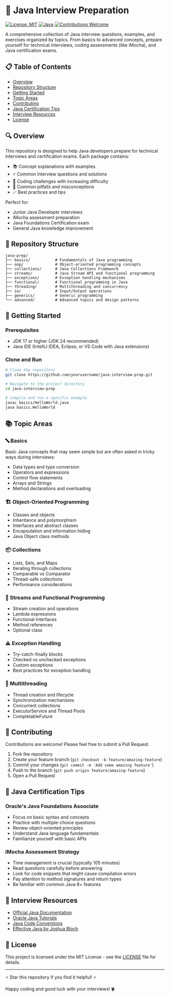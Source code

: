# 🚀 Java Interview Preparation

[![License: MIT](https://img.shields.io/badge/License-MIT-yellow.svg)](https://opensource.org/licenses/MIT)
[![Java](https://img.shields.io/badge/Java-24-orange.svg)](https://www.oracle.com/java/technologies/downloads/)
[![Contributions Welcome](https://img.shields.io/badge/contributions-welcome-brightgreen.svg)](CONTRIBUTING.md)

A comprehensive collection of Java interview questions, examples, and exercises organized by topics. From basics to advanced concepts, prepare yourself for technical interviews, coding assessments (like iMocha), and Java certification exams.

## 📋 Table of Contents

- [Overview](#overview)
- [Repository Structure](#repository-structure)
- [Getting Started](#getting-started)
- [Topic Areas](#topic-areas)
- [Contributing](#contributing)
- [Java Certification Tips](#java-certification-tips)
- [Interview Resources](#interview-resources)
- [License](#license)

## 🔍 Overview

This repository is designed to help Java developers prepare for technical interviews and certification exams. Each package contains:

- 📚 Concept explanations with examples
- ⚡ Common interview questions and solutions
- 🧩 Coding challenges with increasing difficulty
- 🔄 Common pitfalls and misconceptions
- ✅ Best practices and tips

Perfect for:
- Junior Java Developer interviews
- iMocha assessment preparation
- Java Foundations Certification exam
- General Java knowledge improvement

## 📂 Repository Structure

```
java-prep/
├── basics/           # Fundamentals of Java programming
├── oop/              # Object-oriented programming concepts
├── collections/      # Java Collections Framework
├── streams/          # Java Stream API and functional programming
├── exceptions/       # Exception handling mechanisms
├── functional/       # Functional programming in Java
├── threading/        # Multithreading and concurrency
├── io/               # Input/Output operations
├── generics/         # Generic programming
└── advanced/         # Advanced topics and design patterns
```

## 🚦 Getting Started

### Prerequisites

- JDK 17 or higher (JDK 24 recommended)
- Java IDE (IntelliJ IDEA, Eclipse, or VS Code with Java extensions)

### Clone and Run

```bash
# Clone the repository
git clone https://github.com/yourusername/java-interview-prep.git

# Navigate to the project directory
cd java-interview-prep

# Compile and run a specific example
javac basics/HelloWorld.java
java basics.HelloWorld
```

## 📚 Topic Areas

### 🔤 Basics
Basic Java concepts that may seem simple but are often asked in tricky ways during interviews:
- Data types and type conversion
- Operators and expressions
- Control flow statements
- Arrays and Strings
- Method declarations and overloading

### 🏗️ Object-Oriented Programming
- Classes and objects
- Inheritance and polymorphism
- Interfaces and abstract classes
- Encapsulation and information hiding
- Java Object class methods

### 📦 Collections
- Lists, Sets, and Maps
- Iterating through collections
- Comparable vs Comparator
- Thread-safe collections
- Performance considerations

### 🌊 Streams and Functional Programming
- Stream creation and operations
- Lambda expressions
- Functional interfaces
- Method references
- Optional class

### ⚠️ Exception Handling
- Try-catch-finally blocks
- Checked vs unchecked exceptions
- Custom exceptions
- Best practices for exception handling

### 🧵 Multithreading
- Thread creation and lifecycle
- Synchronization mechanisms
- Concurrent collections
- ExecutorService and Thread Pools
- CompletableFuture

## 👥 Contributing

Contributions are welcome! Please feel free to submit a Pull Request.

1. Fork the repository
2. Create your feature branch (`git checkout -b feature/amazing-feature`)
3. Commit your changes (`git commit -m 'Add some amazing feature'`)
4. Push to the branch (`git push origin feature/amazing-feature`)
5. Open a Pull Request

## 📜 Java Certification Tips

### Oracle's Java Foundations Associate
- Focus on basic syntax and concepts
- Practice with multiple-choice questions
- Review object-oriented principles
- Understand Java language fundamentals
- Familiarize yourself with basic APIs

### iMocha Assessment Strategy
- Time management is crucial (typically 105 minutes)
- Read questions carefully before answering
- Look for code snippets that might cause compilation errors
- Pay attention to method signatures and return types
- Be familiar with common Java 8+ features

## 🔗 Interview Resources

- [Official Java Documentation](https://docs.oracle.com/en/java/)
- [Oracle Java Tutorials](https://docs.oracle.com/javase/tutorial/)
- [Java Code Conventions](https://www.oracle.com/technetwork/java/codeconventions-150003.pdf)
- [Effective Java by Joshua Bloch](https://www.oreilly.com/library/view/effective-java-3rd/9780134686097/)

## 📝 License

This project is licensed under the MIT License - see the [LICENSE](LICENSE) file for details.

---

⭐ Star this repository if you find it helpful! ⭐

Happy coding and good luck with your interviews! 🍀
